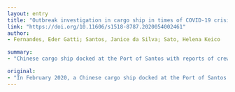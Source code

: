 ```yaml
---
layout: entry
title: "Outbreak investigation in cargo ship in times of COVID-19 crisis, Port of Santos, Brazil"
link: "https://doi.org/10.11606/s1518-8787.2020054002461"
author:
- Fernandes, Eder Gatti; Santos, Janice da Silva; Sato, Helena Keico

summary:
- "Chinese cargo ship docked at the Port of Santos with reports of crew members with a feverish and respiratory condition. All 25 crew members were interviewed and no suspected cases were found. The vessel was then cleared for port activities. Investigation resulted from the implementation of the contingency plan to face a public health emergency of international importance. A team was gathered to verify the existence of suspected cases of COVID-19 inside the vessel and define its clearance."

original:
- "In February 2020, a Chinese cargo ship docked at the Port of Santos with reports of crew members with a feverish and respiratory condition. A team was gathered to verify the existence of suspected cases of COVID-19 inside the vessel and define its clearance. All 25 crew members were interviewed, and no suspected cases were found. The vessel was then cleared for port activities. The investigation resulted from the implementation of the contingency plan to face a public health emergency of international importance and several surveillance entities cooperated."
---
```


